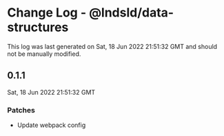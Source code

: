 # Change Log - @lndsld/data-structures

This log was last generated on Sat, 18 Jun 2022 21:51:32 GMT and should not be manually modified.

## 0.1.1
Sat, 18 Jun 2022 21:51:32 GMT

### Patches

- Update webpack config

